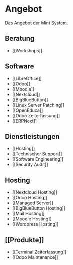 # Angebot
Das Angebot der Mint System.

## Beratung
* [[Workshops]]

## Software
* [[LibreOffice]]  
* [[Odoo]]  
* [[Moodle]]  
* [[Nextcloud]]  
* [[BigBlueButton]]  
* [[Linux Server Patching]]  
* [[OpenEduca]]  
* [[Odoo Zeiterfassung]]
* [[ERPNext]]

## Dienstleistungen
* [[Hosting]]  
* [[Technischer Support]]
* [[Software Engineering]]
* [[Security Audit]]

## Hosting
* [[Nextcloud Hosting]]  
* [[Odoo Hosting]]  
* [[Managed Server]]
* [[BigBlueButton Hosting]]
* [[Mail Hosting]]
* [[Moodle Hosting]]
* [[Wordpress Hosting]]

## [[Produkte]]
* [[Terminal Zeiterfassung]]
* [[Odoo Maintenance]]
